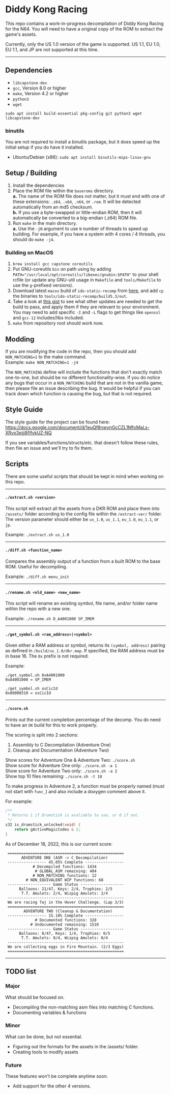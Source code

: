 # Diddy Kong Racing

This repo contains a work-in-progress decompilation of Diddy Kong Racing for the N64. You will need to have a original copy of the ROM to extract the game's assets.

Currently, only the US 1.0 version of the game is supported. US 1.1, EU 1.0, EU 1.1, and JP are not supported at this time.

---

## Dependencies

* `libcapstone-dev`
* `gcc`, Version 8.0 or higher
* `make`, Version 4.2 or higher
* `python3`
* `wget`

`sudo apt install build-essential pkg-config git python3 wget libcapstone-dev`

### binutils

You are not required to install a binutils package, but it does speed up the initial setup if you do have it installed.

* Ubuntu/Debian (x86): `sudo apt install binutils-mips-linux-gnu`

## Setup / Building
1. Install the dependencies
2. Place the ROM file within the `baseroms` directory.  
    **a.** The name of the ROM file does not matter, but it must end with one of these extensions: `.z64`, `.v64`, `.n64`, or `.rom`. It will be detected automatically from an md5 checksum.  
    **b.** If you use a byte-swapped or little-endian ROM, then it will automatically be converted to a big-endian (.z64) ROM file.  
3. Run `make` in the main directory.  
    **a.** Use the `-jN` argument to use `N` number of threads to speed up building. For example, if you have a system with 4 cores / 4 threads, you should do `make -j4`.

### Building on MacOS
1. `brew install gcc capstone coreutils`
2. Put GNU-coreutils `bin` on path using by adding `PATH="/usr/local/opt/coreutils/libexec/gnubin:$PATH"` to your shell rcfile (or update any GNU-util usage in `Makefile` and `tools/Makefile` to use the `g`-prefixed versions).
3. Download latest `macos` build of `ido-static-recomp` from [here](https://github.com/decompals/ido-static-recomp/releases/), and add `cp` the binaries to `tools/ido-static-recomp/build5.3/out`.
4. Take a look at [this gist](https://gist.github.com/tonyspumoni/fc1b4c9217c5f2821a9fc4cbf69b51ef) to see what other updates are needed to get the build to pass, and apply them if they are relevant to your environment. You may need to add specific `-I` and `-L` flags to get things like `openssl` and `gcc-12` includes/libs included.
5. `make` from repository root should work now.

## Modding
If you are modifying the code in the repo, then you should add `NON_MATCHING=1` to the make command.  
Example: `make NON_MATCHING=1 -j4`  
  
The `NON_MATCHING` define will include the functions that don't exactly match one-to-one, but should be no different functionality-wise. If you do notice any bugs that occur in a `NON_MATCHING` build that are not in the vanilla game, then please file an issue describing the bug. It would be helpful if you can track down which function is causing the bug, but that is not required.

## Style Guide

The style guide for the project can be found here: https://docs.google.com/document/d/1euQf8nwynGcCZL1MfoMaLs-XRvx3ejjj8fIfykUZ-NQ

If you see variables/functions/structs/etc. that doesn't follow these rules, then file an issue and we'll try to fix them.

## Scripts

There are some useful scripts that should be kept in mind when working on this repo.

---

#### `./extract.sh <version>`

This script will extract all the assets from a DKR ROM and place them into `/assets/` folder according to the config file within the `/extract-ver/` folder. The version parameter should either be `us_1.0`, `us_1.1`, `eu_1.0`, `eu_1.1`, or `jp`.

Example: `./extract.sh us_1.0`

---

#### `./diff.sh <function_name>`

Compares the assembly output of a function from a built ROM to the base ROM. Useful for decompiling.

Example: `./diff.sh menu_init`

---

#### `./rename.sh <old_name> <new_name>`

This script will rename an existing symbol, file name, and/or folder name within the repo with a new one.

Example: `./rename.sh D_A4001000 SP_IMEM`

---

#### `./get_symbol.sh <ram_address>|<symbol>`

Given either a RAM address or symbol, returns its `(symbol, address)` pairing as defined in `/build/us_1.0/dkr.map`. If specified, the RAM address must be in base 16. The `0x` prefix is not required.

Example: 
```
./get_symbol.sh 0xA4001000
0xA4001000 = SP_IMEM

./get_symbol.sh osCicId
0x80000310 = osCicId
```

---

#### `./score.sh`

Prints out the current completion percentage of the decomp. You do need to have an `OK` build for this to work properly.

The scoring is split into 2 sections: 
1. Assembly to C Decompilation (Adventure One)
2. Cleanup and Documentation (Adventure Two)

Show scores for Adventure One & Adventure Two: `./score.sh`  
Show score for Adventure One only: `./score.sh -a 1`  
Show score for Adventure Two only: `./score.sh -a 2`  
Show top 10 files remaining: `./score.sh -t 10`  

To make progress in Adventure 2, a function must be properly named (must not start with `func_`) and also include a doxygen comment above it.

For example:
```c
/**
 * Returns 1 if Drumstick is avaliable to use, or 0 if not.
 */
s32 is_drumstick_unlocked(void) {
    return gActiveMagicCodes & 2;
}
```

<!-- README_SCORE_BEGIN -->
As of December 18, 2022, this is our current score:
```
 ===================================================
       ADVENTURE ONE (ASM -> C Decompilation)
 ----------------- 45.05% Complete -----------------
            # Decompiled functions: 1434
             # GLOBAL_ASM remaining: 404
            # NON_MATCHING functions: 12
         # NON_EQUIVALENT WIP functions: 68
 ------------------- Game Status -------------------
      Balloons: 21/47, Keys: 2/4, Trophies: 2/5
       T.T. Amulets: 2/4, Wizpig Amulets: 2/4
 ---------------------------------------------------
 We are racing Taj in the Hover Challenge. (Lap 3/3)
 ===================================================
        ADVENTURE TWO (Cleanup & Documentation)
 ----------------- 15.10% Complete -----------------
             # Documented functions: 328
           # Undocumented remaining: 1510
 ------------------- Game Status -------------------
      Balloons: 8/47, Keys: 1/4, Trophies: 0/5
       T.T. Amulets: 0/4, Wizpig Amulets: 0/4
 ---------------------------------------------------
 We are collecting eggs in Fire Mountain. (2/3 Eggs)
 ===================================================
```
<!-- README_SCORE_END -->

---

## TODO list

### Major

What should be focused on.

* Decompiling the non-matching asm files into matching C functions.
* Documenting variables & functions

### Minor

What can be done, but not essential.

* Figuring out the formats for the assets in the /assets/ folder.
* Creating tools to modify assets

### Future

These features won't be complete anytime soon.

* Add support for the other 4 versions.
